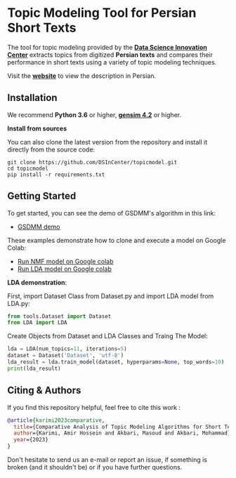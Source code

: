 # Topic Modeling Tool for Persian Short Texts

The tool for topic modeling provided by the **[Data Science Innovation Center](http://dslab.aut.ac.ir/fa/)** extracts topics from digitized **Persian texts** and compares their performance in short texts using a variety of topic modeling techniques.

Visit the **[website](http://dslab.aut.ac.ir/fa/products/%d9%be%d8%b1%d8%af%d8%a7%d8%b2%d8%b4-%d9%85%d8%aa%d9%86-%d9%88-%d8%b2%d8%a8%d8%a7%d9%86-%d8%b7%d8%a8%db%8c%d8%b9%db%8c/%d8%a7%d8%a8%d8%b2%d8%a7%d8%b1-%d8%af%d8%b3%d8%aa%d9%87-%d8%a8%d9%86%d8%af%db%8c-%d9%85%d9%88%d8%b6%d9%88%d8%b9%db%8c/)** to view the description in Persian.

## Installation
We recommend **Python 3.6** or higher, **[gensim 4.2](https://radimrehurek.com/gensim/)** or higher.

**Install from sources**

You can also clone the latest version from the repository and install it directly from the source code:

```
git clone https://github.com/DSInCenter/topicmodel.git
cd topicmodel
pip install -r requirements.txt
```

## Getting Started
To get started, you can see the demo of GSDMM's algorithm in this link:
- [GSDMM demo](https://dsic-topic-model.herokuapp.com/)

These examples demonstrate how to clone and execute a model on Google Colab:
- [Run NMF model on Google colab](https://colab.research.google.com/drive/1l7Fs6yYrbIy9fXyTBflMXGaVQjh10RPn?usp=sharing)
- [Run LDA model on Google colab](https://colab.research.google.com/drive/1yhNeh6J177fSQxEZE7OTLJMWtvff7LDA?usp=sharing) 

**LDA demonstration**:

First, import Dataset Class from Dataset.py and import LDA model from LDA.py:
````python
from tools.Dataset import Dataset
from LDA import LDA
````

Create Objects from Dataset and LDA Classes and Traing The Model:
````python
lda = LDA(num_topics=11, iterations=5)
dataset = Dataset('Dataset', 'utf-8')
lda_result = lda.train_model(dataset, hyperparams=None, top_words=10)
print(lda_result)
````

## Citing & Authors
If you find this repository helpful, feel free to cite this work []():

```bibtex 
@article{karimi2023comparative,
  title={Comparative Analysis of Topic Modeling Algorithms for Short Texts in Persian Tweets},
  author={Karimi, Amir Hossein and Akbari, Masoud and Akbari, Mohammad},
  year={2023}
}
```

Don't hesitate to send us an e-mail or report an issue, if something is broken (and it shouldn't be) or if you have further questions.

